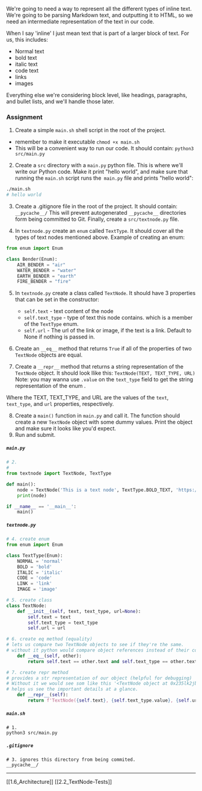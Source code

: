 We're going to need a way to represent all the different types of inline text. 
We're going to be parsing Markdown text, and outputting it to HTML, 
so we need an intermediate representation of the text in our code. 

When I say 'inline' I just mean text that is part of a larger block of text. 
For us, this includes: 

- Normal text
- bold text
- italic text
- code text
- links
- images

Everything else we're considering block level, like headings, paragraphs, and bullet lists, and we'll handle those later. 

### Assignment
1. Create a simple `main.sh` shell script in the root of the project. 
- remember to make it executable `chmod +x main.sh`
- This will be a convenient way to run our code. It should contain: `python3 src/main.py`

2. Create a `src` directory with a `main.py` python file. This is where we'll write our Python code. Make it print "hello world", and make sure that running the `main.sh` script runs the` main.py` file and prints "hello world":
``` bash
./main.sh
# hello world
```
3. Create a .gitignore file in the root of the project. It should contain: `__pycache__/`
This will prevent autogenerated `__pycache__` directories form being committed to Git. 
Finally, create a `src/textnode.py` file.

4. In `textnode.py` create an `enum` called `TextType`. It should cover all the types of text nodes mentioned above. 
Example of creating an enum:
``` python
from enum import Enum

class Bender(Enum):
    AIR_BENDER = "air"
    WATER_BENDER = "water"
    EARTH_BENDER = "earth"
    FIRE_BENDER = "fire"
```

5. In `textnode.py` create a class called `TextNode`. It should have 3 properties that can be set in the constructor:
	- `self.text` - text content of the node
	- `self.text_type` - type of text this node contains. which is a member of the `TextType` enum.
	- `self.url` - The url of the link or image, if the text is a link. Default to None if nothing is passed in.

6. Create an `__eq__` method that returns `True` if all of the properties of two `TextNode` objects are equal. 
7. Create a `__repr__` method that returns a string representation of the `TextNode` object. It should look llike this: `TextNode(TEXT, TEXT_TYPE, URL)`
Note: you may wanna use `.value` on the `text_type` field to get the string representation of the enum . 

Where the TEXT, TEXT_TYPE, and URL are the values of the `text`, `text_type`, and `url` properties, respectively.

8. Create a `main()` function in `main.py` and call it. The function should create a new `TextNode` object with some dummy values. Print the object and make sure it looks like you'd expect. 
9. Run and submit.

##### `main.py`
``` python
# 2. 
# 
from textnode import TextNode, TextType

def main():
    node = TextNode('This is a text node', TextType.BOLD_TEXT, 'https://www.boot.dev')
    print(node)

if __name__ == '__main__':
    main()
```

##### `textnode.py`
``` python
# 4. create enum
from enum import Enum

class TextType(Enum):
    NORMAL = 'normal' 
    BOLD = 'bold'
    ITALIC = 'italic'
    CODE = 'code'
    LINK = 'link'
    IMAGE = 'image'

# 5. create class
class TextNode:
    def __init__(self, text, text_type, url=None):
        self.text = text
        self.text_type = text_type
        self.url = url

# 6. create eq method (equality)
# lets us compare two TextNode objects to see if they're the same. 
# without it python would compare object references instead of their contents.
    def __eq__(self, other):
        return self.text == other.text and self.text_type == other.text_type and self.url == other.url

# 7. create repr method
# provides a str representation of our object (helpful for debugging)
# Without it we would see som like this '<TextNode object at 0x235lk2jbk89384mn>'
# helps us see the important details at a glance.
    def __repr__(self):
        return f'TextNode({self.text}, {self.text_type.value}, {self.url})'
```

##### `main.sh`
``` shell
# 1. 
python3 src/main.py
```

##### `.gitignore`
```
# 3. ignores this directory from being commited.
__pycache__/
```

---
[[1.6_Architecture]]
[[2.2_TextNode-Tests]]